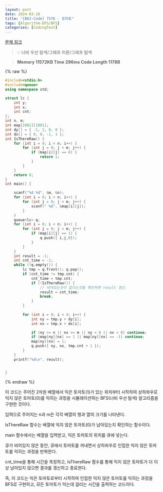 ```yaml
---
layout: post
date: 2024-03-10
title: "[BOJ-Code] 7576 - 토마토"
tags: [Algorithm-DFS/BFS]
categories: [CodingTest]
---
```


[문제 링크](https://www.acmicpc.net/problem/7576)


> 💡 너비 우선 탐색/그래프 이론/그래프 탐색


> **Memory   11572KB                                  Time   296ms                               Code Length   1178B**



{% raw %}
```c++
#include<stdio.h>
#include<queue>
using namespace std;

struct lc {
	int y;
	int x;
	int cnt;
};
int n, m;
int map[1001][1001];
int dy[] = { -1, 1, 0, 0 };
int dx[] = { 0, 0, -1, 1 };
int IsThereRaw() {
	for (int i = 0; i < n; i++) {
		for (int j = 0; j < m; j++) {
			if (map[i][j] == 0) {
				return 1;
			}
		}
	}
	return 0;
}
int main() {

	scanf("%d %d", &m, &n);
	for (int i = 0; i < n; i++) {
		for (int j = 0; j < m; j++) {
			scanf(" %d", &map[i][j]);
		}
	}
	queue<lc> q;
	for (int i = 0; i < n; i++) {
		for (int j = 0; j < m; j++) {
			if (map[i][j] == 1) {
				q.push({ i,j,0});
			}
		}
	}
	int result = -1;
	int cnt_time = -1;
	while (!q.empty()) {
		lc tmp = q.front(); q.pop();
		if (cnt_time != tmp.cnt) {
			cnt_time = tmp.cnt;
			if (!IsThereRaw()) {
				// 비어있는곳이 없다는것을 확인하면 result 갱신.
				result = cnt_time;
				break;
			}
		}
		
		for (int i = 0; i < 4; i++) {
			int ny = tmp.y + dy[i];
			int nx = tmp.x + dx[i];

			if (ny >= n || nx >= m || ny < 0 || nx < 0) continue;
			if (map[ny][nx] == 1 || map[ny][nx] == -1) continue;
			map[ny][nx] = 1;
			q.push({ ny, nx, tmp.cnt + 1 });
		}
	}
	printf("%d\n", result);


}
```
{% endraw %}



이 코드는 주어진 2차원 배열에서 익은 토마토(1)가 있는 위치부터 시작하여 상하좌우로 익지 않은 토마토(0)를 익히는 과정을 시뮬레이션하는 BFS(너비 우선 탐색) 알고리즘을 구현한 것이다.

입력으로 주어지는 n과 m은 각각 배열의 행과 열의 크기를 나타낸다.

IsThereRaw 함수는 배열에 익지 않은 토마토(0)가 남아있는지 확인하는 함수이다.

main 함수에서는 배열을 입력받고, 익은 토마토의 위치를 큐에 넣는다.

큐가 비어있지 않은 동안, 큐에서 토마토를 꺼내면서 상하좌우로 인접한 익지 않은 토마토를 익히는 과정을 반복한다.

cnt_time을 통해 시간을 측정하고, IsThereRaw 함수를 통해 익지 않은 토마토가 더 이상 남아있지 않으면 결과를 갱신하고 종료한다.

즉, 이 코드는 익은 토마토로부터 시작하여 인접한 익지 않은 토마토를 익히는 과정을 BFS로 구현하고, 모든 토마토가 익는데 걸리는 시간을 출력하는 코드이다.

